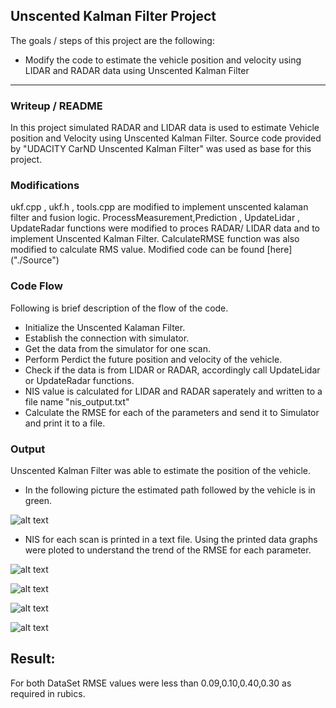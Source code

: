 ## **Unscented Kalman Filter Project**

The goals / steps of this project are the following:
* Modify the code to estimate the vehicle position and velocity using LIDAR and RADAR data using Unscented Kalman Filter


[//]: # (Image References)

[image1]: ./Output/Graphical_Image.png 
[image2]: ./Output/Px_RMSE.png 
[image3]: ./Output/Py_RMSE.png
[image4]: ./Output/Vx_RMSE.png
[image5]: ./Output/Vy_RMSE.png


---
### Writeup / README
In this project simulated RADAR and LIDAR data is used to estimate Vehicle position and Velocity using Unscented Kalman Filter. Source code provided by "UDACITY CarND Unscented Kalman Filter" was used as base for this project. 

### Modifications
ukf.cpp , ukf.h , tools.cpp are modified to implement unscented kalaman filter and fusion logic. ProcessMeasurement,Prediction , UpdateLidar , UpdateRadar functions were modified to proces RADAR/ LIDAR data and to implement Unscented Kalman Filter. CalculateRMSE function was also modified to calculate RMS value. Modified code can be found [here] ("./Source")

### Code Flow
Following is brief description of the flow of the code.
- Initialize the Unscented Kalaman Filter. 
- Establish the connection with simulator.
- Get the data from the simulator for one scan.
- Perform Perdict the future position and velocity of the vehicle.
- Check if the data is from LIDAR or RADAR, accordingly call UpdateLidar or UpdateRadar functions.
- NIS value is calculated for LIDAR and RADAR saperately and written to a file name "nis_output.txt"
- Calculate the RMSE for each of the parameters and send it to Simulator and print it to a file.

### Output
Unscented Kalman Filter was able to estimate the position of the vehicle. 

- In the following picture the estimated path followed by the vehicle is in green. 

![alt text][image1]

- NIS for each scan is printed in a text file. Using the printed data graphs were ploted to understand the trend of the RMSE for each parameter. 

![alt text][image2]

![alt text][image3]

![alt text][image4]

![alt text][image5]

## Result:
For both DataSet RMSE values were less than 0.09,0.10,0.40,0.30 as required in rubics. 
